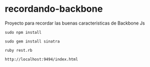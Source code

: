 recordando-backbone
===================

Proyecto para recordar las buenas caracteristicas de Backbone Js

```
sudo npm install
```

```
sudo gem install sinatra
```

```
ruby rest.rb
```


```
http://localhost:9494/index.html
```
